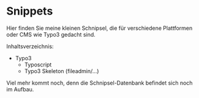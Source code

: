 # Snippets

Hier finden Sie meine kleinen Schnipsel, die für verschiedene Plattformen oder CMS wie Typo3 gedacht sind.

Inhaltsverzeichnis:

- Typo3
	- Typoscript
	- Typo3 Skeleton (fileadmin/...)

Viel mehr kommt noch, denn die Schnipsel-Datenbank befindet sich noch im Aufbau.